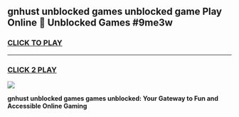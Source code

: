 
## gnhust unblocked games unblocked game Play Online 👋 Unblocked Games #9me3w
<h3>
<a href="https://premium.freeplayer.one?title=gnhust_unblocked_games&ref=21F">CLICK TO PLAY</a></h3>
<hr>

<h3>
<a href="https://premium.freeplayer.one?title=gnhust_unblocked_games&ref=21F">CLICK 2 PLAY</a>
  
</h3>

<a href="https://premium.freeplayer.one?title=gnhust_unblocked_games&ref=21F/"><img src="https://clearcache.store/games.png"></a>


**gnhust unblocked games games unblocked: Your Gateway to Fun and Accessible Online Gaming**
